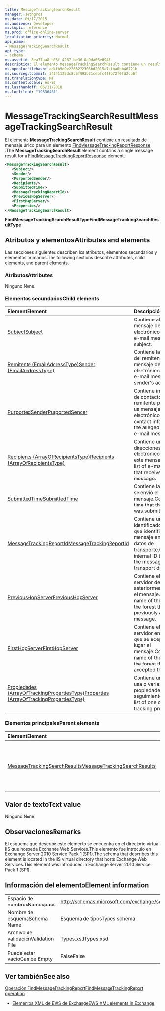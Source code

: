 ```yaml
---
title: MessageTrackingSearchResult
manager: sethgros
ms.date: 09/17/2015
ms.audience: Developer
ms.topic: reference
ms.prod: office-online-server
localization_priority: Normal
api_name:
- MessageTrackingSearchResult
api_type:
- schema
ms.assetid: 8ea77aa8-b93f-4287-be36-0a9da06e0946
description: El elemento MessageTrackingSearchResult contiene un resultado de mensaje único para un elemento FindMessageTrackingReportResponse.
ms.openlocfilehash: ad4fb9d9e2266222303bd2015a7afba0bb46721b
ms.sourcegitcommit: 34041125dc8c5f993b21cebfc4f8b72f0fd2cb6f
ms.translationtype: MT
ms.contentlocale: es-ES
ms.lasthandoff: 06/11/2018
ms.locfileid: "19836460"
---
```

# <a name="messagetrackingsearchresult"></a><span data-ttu-id="508bb-103">MessageTrackingSearchResult</span><span class="sxs-lookup"><span data-stu-id="508bb-103">MessageTrackingSearchResult</span></span>

<span data-ttu-id="508bb-104">El elemento **MessageTrackingSearchResult** contiene un resultado de mensaje único para un elemento [FindMessageTrackingReportResponse](findmessagetrackingreportresponse.md) .</span><span class="sxs-lookup"><span data-stu-id="508bb-104">The **MessageTrackingSearchResult** element contains a single message result for a [FindMessageTrackingReportResponse](findmessagetrackingreportresponse.md) element.</span></span> 
  
```xml
<MessageTrackingSearchResult>
   <Subject/>
   <Sender/>
   <PurportedSender/>
   <Recipients/>
   <SubmittedTime/>
   <MessageTrackingReportId/>
   <PreviousHopServer/>
   <FirstHopServer/>
   <Properties/>
</MessageTrackingSearchResult>
```

 <span data-ttu-id="508bb-105">**FindMessageTrackingSearchResultType**</span><span class="sxs-lookup"><span data-stu-id="508bb-105">**FindMessageTrackingSearchResultType**</span></span>
## <a name="attributes-and-elements"></a><span data-ttu-id="508bb-106">Atributos y elementos</span><span class="sxs-lookup"><span data-stu-id="508bb-106">Attributes and elements</span></span>

<span data-ttu-id="508bb-107">Las secciones siguientes describen los atributos, elementos secundarios y elementos primarios.</span><span class="sxs-lookup"><span data-stu-id="508bb-107">The following sections describe attributes, child elements, and parent elements.</span></span>
  
### <a name="attributes"></a><span data-ttu-id="508bb-108">Atributos</span><span class="sxs-lookup"><span data-stu-id="508bb-108">Attributes</span></span>

<span data-ttu-id="508bb-109">Ninguno.</span><span class="sxs-lookup"><span data-stu-id="508bb-109">None.</span></span>
  
### <a name="child-elements"></a><span data-ttu-id="508bb-110">Elementos secundarios</span><span class="sxs-lookup"><span data-stu-id="508bb-110">Child elements</span></span>

|<span data-ttu-id="508bb-111">**Element**</span><span class="sxs-lookup"><span data-stu-id="508bb-111">**Element**</span></span>|<span data-ttu-id="508bb-112">**Descripción**</span><span class="sxs-lookup"><span data-stu-id="508bb-112">**Description**</span></span>|
|:-----|:-----|
|[<span data-ttu-id="508bb-113">Subject</span><span class="sxs-lookup"><span data-stu-id="508bb-113">Subject</span></span>](subject.md) <br/> |<span data-ttu-id="508bb-114">Contiene al asunto del mensaje de correo electrónico.</span><span class="sxs-lookup"><span data-stu-id="508bb-114">Contains the e-mail message subject.</span></span>  <br/> |
|[<span data-ttu-id="508bb-115">Remitente (EmailAddressType)</span><span class="sxs-lookup"><span data-stu-id="508bb-115">Sender (EmailAddressType)</span></span>](sender-emailaddresstype.md) <br/> |<span data-ttu-id="508bb-116">Contiene la dirección del remitente del mensaje de correo electrónico.</span><span class="sxs-lookup"><span data-stu-id="508bb-116">Contains the e-mail message sender's address.</span></span>  <br/> |
|[<span data-ttu-id="508bb-117">PurportedSender</span><span class="sxs-lookup"><span data-stu-id="508bb-117">PurportedSender</span></span>](purportedsender.md) <br/> |<span data-ttu-id="508bb-118">Contiene información de contacto para el remitente presunta de un mensaje de correo electrónico.</span><span class="sxs-lookup"><span data-stu-id="508bb-118">Contains contact information for the alleged sender of an e-mail message.</span></span>  <br/> |
|[<span data-ttu-id="508bb-119">Recipients (ArrayOfRecipientsType)</span><span class="sxs-lookup"><span data-stu-id="508bb-119">Recipients (ArrayOfRecipientsType)</span></span>](recipients-arrayofrecipientstype.md) <br/> |<span data-ttu-id="508bb-120">Contiene una lista de direcciones de correo electrónico que recibió este mensaje.</span><span class="sxs-lookup"><span data-stu-id="508bb-120">Contains a list of e-mail addresses that received this message.</span></span>  <br/> |
|[<span data-ttu-id="508bb-121">SubmittedTime</span><span class="sxs-lookup"><span data-stu-id="508bb-121">SubmittedTime</span></span>](submittedtime.md) <br/> |<span data-ttu-id="508bb-122">Contiene la hora en que se envió el mensaje.</span><span class="sxs-lookup"><span data-stu-id="508bb-122">Contains the time that the message was submitted.</span></span>  <br/> |
|[<span data-ttu-id="508bb-123">MessageTrackingReportId</span><span class="sxs-lookup"><span data-stu-id="508bb-123">MessageTrackingReportId</span></span>](messagetrackingreportid.md) <br/> |<span data-ttu-id="508bb-124">Contiene un identificador interno que identifica el mensaje en la base de datos de transporte.</span><span class="sxs-lookup"><span data-stu-id="508bb-124">Contains an internal ID that identifies the message in the transport database.</span></span>  <br/> |
|[<span data-ttu-id="508bb-125">PreviousHopServer</span><span class="sxs-lookup"><span data-stu-id="508bb-125">PreviousHopServer</span></span>](previoushopserver.md) <br/> |<span data-ttu-id="508bb-126">Contiene el nombre del servidor del bosque que anteriormente se aceptó el mensaje.</span><span class="sxs-lookup"><span data-stu-id="508bb-126">Contains the name of the server in the forest that previously accepted the message.</span></span>  <br/> |
|[<span data-ttu-id="508bb-127">FirstHopServer</span><span class="sxs-lookup"><span data-stu-id="508bb-127">FirstHopServer</span></span>](firsthopserver.md) <br/> |<span data-ttu-id="508bb-128">Contiene el nombre del servidor en el bosque que se acepta en primer lugar el mensaje.</span><span class="sxs-lookup"><span data-stu-id="508bb-128">Contains the name of the server in the forest that first accepted the message.</span></span>  <br/> |
|[<span data-ttu-id="508bb-129">Propiedades (ArrayOfTrackingPropertiesType)</span><span class="sxs-lookup"><span data-stu-id="508bb-129">Properties (ArrayOfTrackingPropertiesType)</span></span>](properties-arrayoftrackingpropertiestype.md) <br/> |<span data-ttu-id="508bb-130">Contiene una lista de una o varias propiedades de seguimiento.</span><span class="sxs-lookup"><span data-stu-id="508bb-130">Contains a list of one or more tracking properties.</span></span>  <br/> |
   
### <a name="parent-elements"></a><span data-ttu-id="508bb-131">Elementos principales</span><span class="sxs-lookup"><span data-stu-id="508bb-131">Parent elements</span></span>

|<span data-ttu-id="508bb-132">**Element**</span><span class="sxs-lookup"><span data-stu-id="508bb-132">**Element**</span></span>|<span data-ttu-id="508bb-133">**Descripción**</span><span class="sxs-lookup"><span data-stu-id="508bb-133">**Description**</span></span>|
|:-----|:-----|
|[<span data-ttu-id="508bb-134">MessageTrackingSearchResults</span><span class="sxs-lookup"><span data-stu-id="508bb-134">MessageTrackingSearchResults</span></span>](messagetrackingsearchresults.md) <br/> |<span data-ttu-id="508bb-135">Contiene una lista de los mensajes que coinciden con los criterios de búsqueda.</span><span class="sxs-lookup"><span data-stu-id="508bb-135">Contains a list of messages that match the search criteria.</span></span>  <br/> |
   
## <a name="text-value"></a><span data-ttu-id="508bb-136">Valor de texto</span><span class="sxs-lookup"><span data-stu-id="508bb-136">Text value</span></span>

<span data-ttu-id="508bb-137">Ninguno.</span><span class="sxs-lookup"><span data-stu-id="508bb-137">None.</span></span>
  
## <a name="remarks"></a><span data-ttu-id="508bb-138">Observaciones</span><span class="sxs-lookup"><span data-stu-id="508bb-138">Remarks</span></span>

<span data-ttu-id="508bb-139">El esquema que describe este elemento se encuentra en el directorio virtual IIS que hospeda Exchange Web Services.This elemento fue introdujo en Exchange Server 2010 Service Pack 1 (SP1).</span><span class="sxs-lookup"><span data-stu-id="508bb-139">The schema that describes this element is located in the IIS virtual directory that hosts Exchange Web Services.This element was introduced in Exchange Server 2010 Service Pack 1 (SP1).</span></span>
  
## <a name="element-information"></a><span data-ttu-id="508bb-140">Información del elemento</span><span class="sxs-lookup"><span data-stu-id="508bb-140">Element information</span></span>

|||
|:-----|:-----|
|<span data-ttu-id="508bb-141">Espacio de nombres</span><span class="sxs-lookup"><span data-stu-id="508bb-141">Namespace</span></span>  <br/> |http://schemas.microsoft.com/exchange/services/2006/types  <br/> |
|<span data-ttu-id="508bb-142">Nombre de esquema</span><span class="sxs-lookup"><span data-stu-id="508bb-142">Schema Name</span></span>  <br/> |<span data-ttu-id="508bb-143">Esquema de tipos</span><span class="sxs-lookup"><span data-stu-id="508bb-143">Types schema</span></span>  <br/> |
|<span data-ttu-id="508bb-144">Archivo de validación</span><span class="sxs-lookup"><span data-stu-id="508bb-144">Validation File</span></span>  <br/> |<span data-ttu-id="508bb-145">Types.xsd</span><span class="sxs-lookup"><span data-stu-id="508bb-145">Types.xsd</span></span>  <br/> |
|<span data-ttu-id="508bb-146">Puede estar vacío</span><span class="sxs-lookup"><span data-stu-id="508bb-146">Can be Empty</span></span>  <br/> |<span data-ttu-id="508bb-147">False</span><span class="sxs-lookup"><span data-stu-id="508bb-147">False</span></span>  <br/> |
   
## <a name="see-also"></a><span data-ttu-id="508bb-148">Ver también</span><span class="sxs-lookup"><span data-stu-id="508bb-148">See also</span></span>



[<span data-ttu-id="508bb-149">Operación FindMessageTrackingReport</span><span class="sxs-lookup"><span data-stu-id="508bb-149">FindMessageTrackingReport operation</span></span>](findmessagetrackingreport-operation.md)


- [<span data-ttu-id="508bb-150">Elementos XML de EWS de Exchange</span><span class="sxs-lookup"><span data-stu-id="508bb-150">EWS XML elements in Exchange</span></span>](ews-xml-elements-in-exchange.md)

